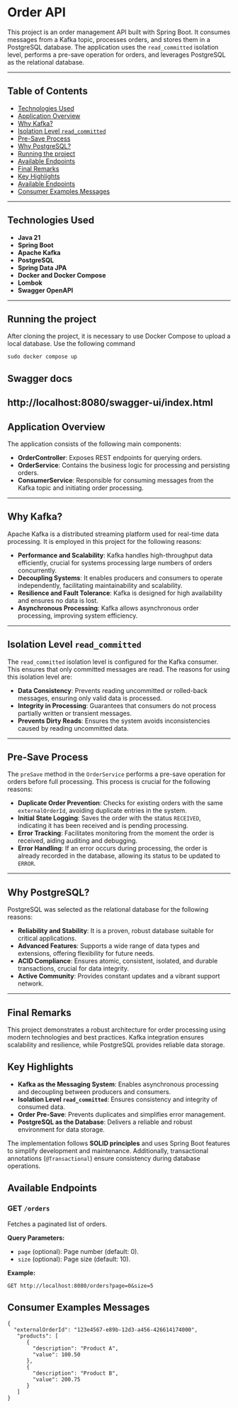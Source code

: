 # Order API

This project is an order management API built with Spring Boot. It consumes messages from a Kafka topic, processes orders, and stores them in a PostgreSQL database. The application uses the `read_committed` isolation level, performs a pre-save operation for orders, and leverages PostgreSQL as the relational database.

---

## Table of Contents

- [Technologies Used](#technologies-used)
- [Application Overview](#application-overview)
- [Why Kafka?](#why-kafka)
- [Isolation Level `read_committed`](#isolation-level-read_committed)
- [Pre-Save Process](#pre-save-process)
- [Why PostgreSQL?](#why-postgresql)
- [Running the project](#running-the-project)
- [Available Endpoints](#available-endpoints)
- [Final Remarks](#final-remarks)
- [Key Highlights](#key-highlights)
- [Available Endpoints](#available-endpoints)
- [Consumer Examples Messages](#consumer-examples-messages)

---

## Technologies Used

- **Java 21**
- **Spring Boot**
- **Apache Kafka**
- **PostgreSQL**
- **Spring Data JPA**
- **Docker and Docker Compose**
- **Lombok**
- **Swagger OpenAPI**

---

## Running the project
After cloning the project, it is necessary to use Docker Compose to upload a local database. Use the following command
```
sudo docker compose up
```

## Swagger docs
http://localhost:8080/swagger-ui/index.html
---

## Application Overview

The application consists of the following main components:

- **OrderController**: Exposes REST endpoints for querying orders.
- **OrderService**: Contains the business logic for processing and persisting orders.
- **ConsumerService**: Responsible for consuming messages from the Kafka topic and initiating order processing.

---

## Why Kafka?

Apache Kafka is a distributed streaming platform used for real-time data processing. It is employed in this project for the following reasons:

- **Performance and Scalability**: Kafka handles high-throughput data efficiently, crucial for systems processing large numbers of orders concurrently.
- **Decoupling Systems**: It enables producers and consumers to operate independently, facilitating maintainability and scalability.
- **Resilience and Fault Tolerance**: Kafka is designed for high availability and ensures no data is lost.
- **Asynchronous Processing**: Kafka allows asynchronous order processing, improving system efficiency.

---

## Isolation Level `read_committed`

The `read_committed` isolation level is configured for the Kafka consumer. This ensures that only committed messages are read. The reasons for using this isolation level are:

- **Data Consistency**: Prevents reading uncommitted or rolled-back messages, ensuring only valid data is processed.
- **Integrity in Processing**: Guarantees that consumers do not process partially written or transient messages.
- **Prevents Dirty Reads**: Ensures the system avoids inconsistencies caused by reading uncommitted data.

---

## Pre-Save Process

The `preSave` method in the `OrderService` performs a pre-save operation for orders before full processing. This process is crucial for the following reasons:

- **Duplicate Order Prevention**: Checks for existing orders with the same `externalOrderId`, avoiding duplicate entries in the system.
- **Initial State Logging**: Saves the order with the status `RECEIVED`, indicating it has been received and is pending processing.
- **Error Tracking**: Facilitates monitoring from the moment the order is received, aiding auditing and debugging.
- **Error Handling**: If an error occurs during processing, the order is already recorded in the database, allowing its status to be updated to `ERROR`.

---

## Why PostgreSQL?

PostgreSQL was selected as the relational database for the following reasons:

- **Reliability and Stability**: It is a proven, robust database suitable for critical applications.
- **Advanced Features**: Supports a wide range of data types and extensions, offering flexibility for future needs.
- **ACID Compliance**: Ensures atomic, consistent, isolated, and durable transactions, crucial for data integrity.
- **Active Community**: Provides constant updates and a vibrant support network.

---

## Final Remarks

This project demonstrates a robust architecture for order processing using modern technologies and best practices. Kafka integration ensures scalability and resilience, while PostgreSQL provides reliable data storage.

## Key Highlights

- **Kafka as the Messaging System**: Enables asynchronous processing and decoupling between producers and consumers.
- **Isolation Level `read_committed`**: Ensures consistency and integrity of consumed data.
- **Order Pre-Save**: Prevents duplicates and simplifies error management.
- **PostgreSQL as the Database**: Delivers a reliable and robust environment for data storage.

The implementation follows **SOLID principles** and uses Spring Boot features to simplify development and maintenance. Additionally, transactional annotations (`@Transactional`) ensure consistency during database operations.


## Available Endpoints

### GET `/orders`

Fetches a paginated list of orders.

**Query Parameters:**

- `page` (optional): Page number (default: 0).
- `size` (optional): Page size (default: 10).

**Example:**

```
GET http://localhost:8080/orders?page=0&size=5
```

## Consumer Examples Messages
```
{
  "externalOrderId": "123e4567-e89b-12d3-a456-426614174000",
   "products": [
      {
        "description": "Product A",
        "value": 100.50
      },
      {
        "description": "Product B",
        "value": 200.75
      }
   ]
}
```
